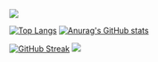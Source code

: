 <img src="https://capsule-render.vercel.app/api?type=waving&color=BDBDC8&height=150&section=header" />

[![Top Langs](https://github-readme-stats.vercel.app/api/top-langs/?username=kwoncheolgyu4)](https://github.com/anuraghazra/github-readme-stats)
[![Anurag's GitHub stats](https://github-readme-stats.vercel.app/api?username=kwoncheolgyu4)](https://github.com/anuraghazra/github-readme-stats)

<a href="https://git.io/streak-stats"><img src="https://streak-stats.demolab.com?user=kwoncheolgyu4&hide_border=true&locale=ko" alt="GitHub Streak" /></a>
<img src="https://capsule-render.vercel.app/api?type=waving&color=BDBDC8&height=150&section=footer" />

